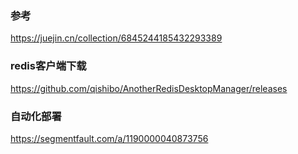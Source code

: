 ### 参考  
https://juejin.cn/collection/6845244185432293389

### redis客户端下载  
https://github.com/qishibo/AnotherRedisDesktopManager/releases

### 自动化部署
https://segmentfault.com/a/1190000040873756